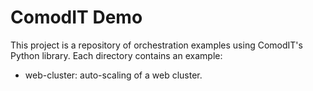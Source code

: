 # ComodIT Demo

This project is a repository of orchestration examples using ComodIT's
Python library. Each directory contains an example:

- web-cluster: auto-scaling of a web cluster.
